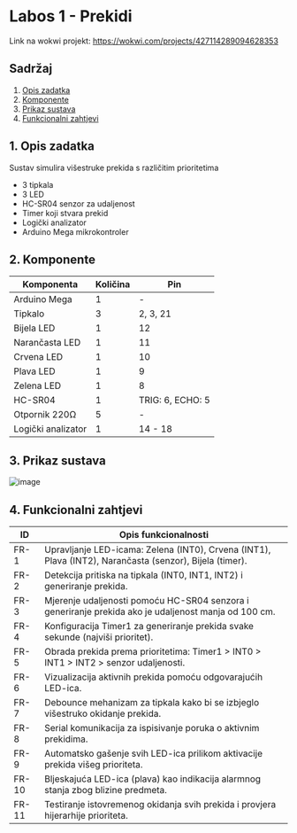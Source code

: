 # Labos 1 - Prekidi
Link na wokwi projekt: https://wokwi.com/projects/427114289094628353

## Sadržaj

1. [Opis zadatka](#opis-projekta)
2. [Komponente](#komponente)
3. [Prikaz sustava](#prikaz-sustava)
4. [Funkcionalni zahtjevi](#funkcionalni-zahtjevi)

## <a name="opis-projekta"></a>1. Opis zadatka

Sustav simulira višestruke prekida s različitim prioritetima

- 3 tipkala
- 3 LED
- HC-SR04 senzor za udaljenost
- Timer koji stvara prekid
- Logički analizator
- Arduino Mega mikrokontroler

## <a name="komponente"></a>2. Komponente

| Komponenta         | Količina | Pin |
| ------------------ | -------- | ------------------- |
| Arduino Mega       | 1        | -                   |
| Tipkalo            | 3        | 2, 3, 21            |
| Bijela LED         | 1        | 12                  |
| Narančasta LED     | 1        | 11                  |
| Crvena LED         | 1        | 10                  |
| Plava LED          | 1        | 9                   |
| Zelena LED         | 1        | 8                   |
| HC-SR04            | 1        | TRIG: 6, ECHO: 5    |
| Otpornik 220Ω      | 5        | -                   |
| Logički analizator | 1        | 14 - 18             |

## <a name="prikaz-sustava"></a> 3. Prikaz sustava

![image](https://github.com/user-attachments/assets/e185fe55-ae42-43ea-9b9b-4e7524d2b35a)

## 4. <a name="funkcionalni-zahtjevi"></a>Funkcionalni zahtjevi

| ID    | Opis funkcionalnosti                                                                                       |
| ----- | ---------------------------------------------------------------------------------------------------------- |
| FR-1  | Upravljanje LED-icama: Zelena (INT0), Crvena (INT1), Plava (INT2), Narančasta (senzor), Bijela (timer).    |
| FR-2  | Detekcija pritiska na tipkala (INT0, INT1, INT2) i generiranje prekida.                                    |
| FR-3  | Mjerenje udaljenosti pomoću HC-SR04 senzora i generiranje prekida ako je udaljenost manja od 100 cm.       |
| FR-4  | Konfiguracija Timer1 za generiranje prekida svake sekunde (najviši prioritet).                             |
| FR-5  | Obrada prekida prema prioritetima: Timer1 > INT0 > INT1 > INT2 > senzor udaljenosti.                       |
| FR-6  | Vizualizacija aktivnih prekida pomoću odgovarajućih LED-ica.                                               |
| FR-7  | Debounce mehanizam za tipkala kako bi se izbjeglo višestruko okidanje prekida.                             |
| FR-8  | Serial komunikacija za ispisivanje poruka o aktivnim prekidima.                                            |
| FR-9  | Automatsko gašenje svih LED-ica prilikom aktivacije prekida višeg prioriteta.                              |
| FR-10 | Bljeskajuća LED-ica (plava) kao indikacija alarmnog stanja zbog blizine predmeta.                          |
| FR-11 | Testiranje istovremenog okidanja svih prekida i provjera hijerarhije prioriteta.                           |
